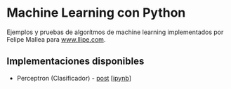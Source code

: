 # Machine Learning con Python

Ejemplos y pruebas de algorítmos de machine learning implementados por Felipe Mallea para www.llipe.com.

## Implementaciones disponibles

* Perceptron (Clasificador) - [post](http://www.llipe.com/2017/04/19/programando-un-clasificador-perceptron-en-python/) [[ipynb](https://github.com/llipe/machine-learning/blob/master/classifiers/Perceptron.ipynb)]
